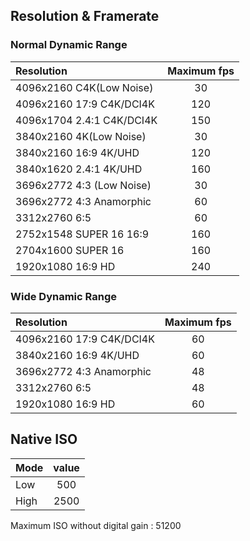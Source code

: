 ## Resolution & Framerate

### Normal Dynamic Range

| Resolution                | Maximum fps |
| :---                      | :---:      |
| 4096x2160 C4K(Low Noise)  | 30         |
| 4096x2160 17:9 C4K/DCI4K  | 120        |
| 4096x1704 2.4:1 C4K/DCI4K | 150        |
| 3840x2160 4K(Low Noise)   | 30         |
| 3840x2160 16:9 4K/UHD     | 120        |
| 3840x1620 2.4:1 4K/UHD    | 160        |
| 3696x2772 4:3 (Low Noise) | 30         |
| 3696x2772 4:3 Anamorphic  | 60         |
| 3312x2760 6:5             | 60         |
| 2752x1548  SUPER 16 16:9  | 160        |
| 2704x1600  SUPER 16       | 160        |
| 1920x1080 16:9 HD         | 240        |

### Wide Dynamic Range

| Resolution               | Maximum fps |
| :---                     | :---:       |
| 4096x2160 17:9 C4K/DCI4K | 60          |
| 3840x2160 16:9 4K/UHD    | 60          |
| 3696x2772 4:3 Anamorphic | 48          |
| 3312x2760 6:5            | 48          |
| 1920x1080 16:9 HD        | 60          |

## Native ISO

| Mode  | value |
| :---  | :---: |
| Low   | 500   |
| High  | 2500  |

Maximum ISO without digital gain : 51200
